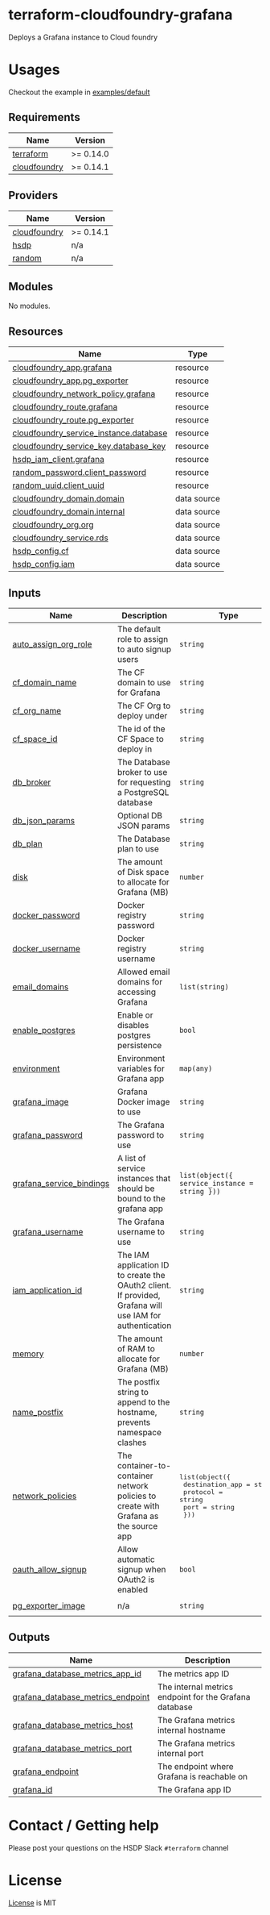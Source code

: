 # terraform-cloudfoundry-grafana

Deploys a Grafana instance to Cloud foundry

# Usages

Checkout the example in [examples/default](./examples/default)

<!--- BEGIN_TF_DOCS --->

## Requirements

| Name                                                                              | Version   |
| --------------------------------------------------------------------------------- | --------- |
| <a name="requirement_terraform"></a> [terraform](#requirement_terraform)          | >= 0.14.0 |
| <a name="requirement_cloudfoundry"></a> [cloudfoundry](#requirement_cloudfoundry) | >= 0.14.1 |

## Providers

| Name                                                                        | Version   |
| --------------------------------------------------------------------------- | --------- |
| <a name="provider_cloudfoundry"></a> [cloudfoundry](#provider_cloudfoundry) | >= 0.14.1 |
| <a name="provider_hsdp"></a> [hsdp](#provider_hsdp)                         | n/a       |
| <a name="provider_random"></a> [random](#provider_random)                   | n/a       |

## Modules

No modules.

## Resources

| Name                                                                                                                                                         | Type        |
| ------------------------------------------------------------------------------------------------------------------------------------------------------------ | ----------- |
| [cloudfoundry_app.grafana](https://registry.terraform.io/providers/cloudfoundry-community/cloudfoundry/latest/docs/resources/app)                            | resource    |
| [cloudfoundry_app.pg_exporter](https://registry.terraform.io/providers/cloudfoundry-community/cloudfoundry/latest/docs/resources/app)                        | resource    |
| [cloudfoundry_network_policy.grafana](https://registry.terraform.io/providers/cloudfoundry-community/cloudfoundry/latest/docs/resources/network_policy)      | resource    |
| [cloudfoundry_route.grafana](https://registry.terraform.io/providers/cloudfoundry-community/cloudfoundry/latest/docs/resources/route)                        | resource    |
| [cloudfoundry_route.pg_exporter](https://registry.terraform.io/providers/cloudfoundry-community/cloudfoundry/latest/docs/resources/route)                    | resource    |
| [cloudfoundry_service_instance.database](https://registry.terraform.io/providers/cloudfoundry-community/cloudfoundry/latest/docs/resources/service_instance) | resource    |
| [cloudfoundry_service_key.database_key](https://registry.terraform.io/providers/cloudfoundry-community/cloudfoundry/latest/docs/resources/service_key)       | resource    |
| [hsdp_iam_client.grafana](https://registry.terraform.io/providers/philips-software/hsdp/latest/docs/resources/iam_client)                                    | resource    |
| [random_password.client_password](https://registry.terraform.io/providers/hashicorp/random/latest/docs/resources/password)                                   | resource    |
| [random_uuid.client_uuid](https://registry.terraform.io/providers/hashicorp/random/latest/docs/resources/uuid)                                               | resource    |
| [cloudfoundry_domain.domain](https://registry.terraform.io/providers/cloudfoundry-community/cloudfoundry/latest/docs/data-sources/domain)                    | data source |
| [cloudfoundry_domain.internal](https://registry.terraform.io/providers/cloudfoundry-community/cloudfoundry/latest/docs/data-sources/domain)                  | data source |
| [cloudfoundry_org.org](https://registry.terraform.io/providers/cloudfoundry-community/cloudfoundry/latest/docs/data-sources/org)                             | data source |
| [cloudfoundry_service.rds](https://registry.terraform.io/providers/cloudfoundry-community/cloudfoundry/latest/docs/data-sources/service)                     | data source |
| [hsdp_config.cf](https://registry.terraform.io/providers/philips-software/hsdp/latest/docs/data-sources/config)                                              | data source |
| [hsdp_config.iam](https://registry.terraform.io/providers/philips-software/hsdp/latest/docs/data-sources/config)                                             | data source |

## Inputs

| Name                                                                                                      | Description                                                                                              | Type                                                                                                  | Default                                                  | Required |
| --------------------------------------------------------------------------------------------------------- | -------------------------------------------------------------------------------------------------------- | ----------------------------------------------------------------------------------------------------- | -------------------------------------------------------- | :------: |
| <a name="input_auto_assign_org_role"></a> [auto_assign_org_role](#input_auto_assign_org_role)             | The default role to assign to auto signup users                                                          | `string`                                                                                              | `"Viewer"`                                               |    no    |
| <a name="input_cf_domain_name"></a> [cf_domain_name](#input_cf_domain_name)                               | The CF domain to use for Grafana                                                                         | `string`                                                                                              | `""`                                                     |    no    |
| <a name="input_cf_org_name"></a> [cf_org_name](#input_cf_org_name)                                        | The CF Org to deploy under                                                                               | `string`                                                                                              | n/a                                                      |   yes    |
| <a name="input_cf_space_id"></a> [cf_space_id](#input_cf_space_id)                                        | The id of the CF Space to deploy in                                                                      | `string`                                                                                              | n/a                                                      |   yes    |
| <a name="input_db_broker"></a> [db_broker](#input_db_broker)                                              | The Database broker to use for requesting a PostgreSQL database                                          | `string`                                                                                              | `"hsdp-rds"`                                             |    no    |
| <a name="input_db_json_params"></a> [db_json_params](#input_db_json_params)                               | Optional DB JSON params                                                                                  | `string`                                                                                              | `"{}"`                                                   |    no    |
| <a name="input_db_plan"></a> [db_plan](#input_db_plan)                                                    | The Database plan to use                                                                                 | `string`                                                                                              | `"postgres-micro-dev"`                                   |    no    |
| <a name="input_disk"></a> [disk](#input_disk)                                                             | The amount of Disk space to allocate for Grafana (MB)                                                    | `number`                                                                                              | `1024`                                                   |    no    |
| <a name="input_docker_password"></a> [docker_password](#input_docker_password)                            | Docker registry password                                                                                 | `string`                                                                                              | `""`                                                     |    no    |
| <a name="input_docker_username"></a> [docker_username](#input_docker_username)                            | Docker registry username                                                                                 | `string`                                                                                              | `""`                                                     |    no    |
| <a name="input_email_domains"></a> [email_domains](#input_email_domains)                                  | Allowed email domains for accessing Grafana                                                              | `list(string)`                                                                                        | <pre>[<br> "philips.com"<br>]</pre>                      |    no    |
| <a name="input_enable_postgres"></a> [enable_postgres](#input_enable_postgres)                            | Enable or disables postgres persistence                                                                  | `bool`                                                                                                | `true`                                                   |    no    |
| <a name="input_environment"></a> [environment](#input_environment)                                        | Environment variables for Grafana app                                                                    | `map(any)`                                                                                            | `{}`                                                     |    no    |
| <a name="input_grafana_image"></a> [grafana_image](#input_grafana_image)                                  | Grafana Docker image to use                                                                              | `string`                                                                                              | `"grafana/grafana:8.3.1"`                                |    no    |
| <a name="input_grafana_password"></a> [grafana_password](#input_grafana_password)                         | The Grafana password to use                                                                              | `string`                                                                                              | n/a                                                      |   yes    |
| <a name="input_grafana_service_bindings"></a> [grafana_service_bindings](#input_grafana_service_bindings) | A list of service instances that should be bound to the grafana app                                      | `list(object({ service_instance = string }))`                                                         | `[]`                                                     |    no    |
| <a name="input_grafana_username"></a> [grafana_username](#input_grafana_username)                         | The Grafana username to use                                                                              | `string`                                                                                              | n/a                                                      |   yes    |
| <a name="input_iam_application_id"></a> [iam_application_id](#input_iam_application_id)                   | The IAM application ID to create the OAuth2 client. If provided, Grafana will use IAM for authentication | `string`                                                                                              | `""`                                                     |    no    |
| <a name="input_memory"></a> [memory](#input_memory)                                                       | The amount of RAM to allocate for Grafana (MB)                                                           | `number`                                                                                              | `512`                                                    |    no    |
| <a name="input_name_postfix"></a> [name_postfix](#input_name_postfix)                                     | The postfix string to append to the hostname, prevents namespace clashes                                 | `string`                                                                                              | n/a                                                      |   yes    |
| <a name="input_network_policies"></a> [network_policies](#input_network_policies)                         | The container-to-container network policies to create with Grafana as the source app                     | <pre>list(object({<br> destination_app = string<br> protocol = string<br> port = string<br> }))</pre> | `[]`                                                     |    no    |
| <a name="input_oauth_allow_signup"></a> [oauth_allow_signup](#input_oauth_allow_signup)                   | Allow automatic signup when OAuth2 is enabled                                                            | `bool`                                                                                                | `false`                                                  |    no    |
| <a name="input_pg_exporter_image"></a> [pg_exporter_image](#input_pg_exporter_image)                      | n/a                                                                                                      | `string`                                                                                              | `"quay.io/prometheuscommunity/postgres-exporter:latest"` |    no    |

## Outputs

| Name                                                                                                                                   | Description                                            |
| -------------------------------------------------------------------------------------------------------------------------------------- | ------------------------------------------------------ |
| <a name="output_grafana_database_metrics_app_id"></a> [grafana_database_metrics_app_id](#output_grafana_database_metrics_app_id)       | The metrics app ID                                     |
| <a name="output_grafana_database_metrics_endpoint"></a> [grafana_database_metrics_endpoint](#output_grafana_database_metrics_endpoint) | The internal metrics endpoint for the Grafana database |
| <a name="output_grafana_database_metrics_host"></a> [grafana_database_metrics_host](#output_grafana_database_metrics_host)             | The Grafana metrics internal hostname                  |
| <a name="output_grafana_database_metrics_port"></a> [grafana_database_metrics_port](#output_grafana_database_metrics_port)             | The Grafana metrics internal port                      |
| <a name="output_grafana_endpoint"></a> [grafana_endpoint](#output_grafana_endpoint)                                                    | The endpoint where Grafana is reachable on             |
| <a name="output_grafana_id"></a> [grafana_id](#output_grafana_id)                                                                      | The Grafana app ID                                     |

<!--- END_TF_DOCS --->

# Contact / Getting help

Please post your questions on the HSDP Slack `#terraform` channel

# License

[License](./LICENSE.md) is MIT
